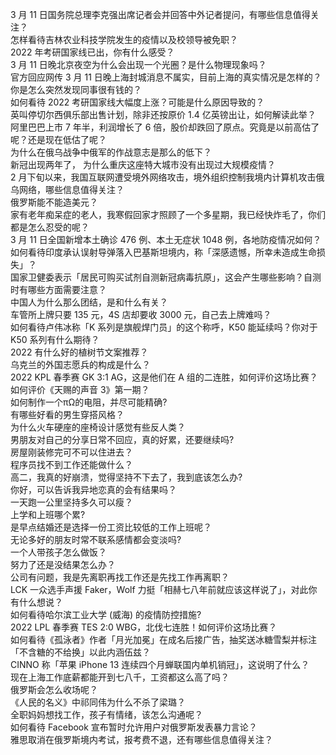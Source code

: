 3 月 11 日国务院总理李克强出席记者会并回答中外记者提问，有哪些信息值得关注？  
怎样看待吉林农业科技学院发生的疫情以及校领导被免职？  
2022 年考研国家线已出，你有什么感受？  
3 月 11 日晚北京夜空为什么会出现一个光圈？是什么物理现象吗？  
官方回应网传 3 月 11 日晚上海封城消息不属实，目前上海的真实情况是怎样的？  
你是怎么突然发现同事很有钱的？  
如何看待 2022 考研国家线大幅度上涨？可能是什么原因导致的？  
英叫停切尔西俱乐部出售计划，除非还按原价 1.4 亿英镑出让，如何解读此举？  
阿里巴巴上市 7 年半，利润增长了 6 倍，股价却跌回了原点。究竟是以前高估了呢？还是现在低估了呢？  
为什么在俄乌战争中俄军的作战意志是那么的低下？  
新冠出现两年了， 为什么重庆这座特大城市没有出现过大规模疫情？  
2 月下旬以来，我国互联网遭受境外网络攻击，境外组织控制我境内计算机攻击俄乌网络，哪些信息值得关注？  
俄罗斯能不能造美元？  
家有老年痴呆症的老人，我寒假回家才照顾了一个多星期，我已经快炸毛了，你们都是怎么忍受的呢？  
3 月 11 日全国新增本土确诊 476 例、本土无症状 1048 例，各地防疫情况如何？  
如何看待印度承认误射导弹落入巴基斯坦境内，称「深感遗憾，所幸未造成生命损失」？  
国家卫健委表示「居民可购买试剂自测新冠病毒抗原」，这会产生哪些影响？自测时有哪些方面需要注意？  
中国人为什么那么团结，是和什么有关？  
车管所上牌只要 135 元，4S 店却要收 3000 元，自己去上牌难吗？  
如何看待卢伟冰称「K 系列是旗舰焊门员」的这个称呼，K50 能延续吗？你对于 K50 系列有什么期待？  
2022 有什么好的植树节文案推荐？  
乌克兰的外国志愿兵的构成是什么？  
2022 KPL 春季赛 GK 3:1 AG，这是他们在 A 组的二连胜，如何评价这场比赛？  
如何评价《天赐的声音 3》第一期？  
如何制作一个πΩ的电阻，并尽可能精确?  
有哪些好看的男生穿搭风格？  
为什么火车硬座的座椅设计感觉有些反人类？  
男朋友对自己的分享日常不回应，真的好累，还要继续吗?  
房屋刚装修完可不可以住进去？  
程序员找不到工作还能做什么？  
高二，我真的好崩溃，觉得坚持不下去了，我到底该怎么办?  
你好，可以告诉我异地恋真的会有结果吗？  
一天跑一公里坚持多久可以瘦？  
上学和上班哪个累?  
是早点结婚还是选择一份工资比较低的工作上班呢？  
无论多好的朋友时常不联系感情都会变淡吗?  
一个人带孩子怎么做饭？  
努力了还是没结果怎么办？  
公司有问题，我是先离职再找工作还是先找工作再离职？  
LCK 一众选手声援 Faker，Wolf 力挺「相赫七八年前就应该这样说了」，对此你有什么想说？  
如何看待哈尔滨工业大学 (威海) 的疫情防控措施?  
2022 LPL 春季赛 TES 2:0 WBG，北伐七连胜！如何评价这场比赛？  
如何看待《孤泳者》作者「月光加冕」在成名后接广告，抽奖送冰糖雪梨并标注「不含糖的不给换」以此内涵伍兹？  
CINNO 称「苹果 iPhone 13 连续四个月蝉联国内单机销冠」，这说明了什么？  
现在上海工作底薪都能开到七八千，工资都这么高了吗？  
俄罗斯会怎么收场呢？  
《人民的名义》中祁同伟为什么不杀了梁璐？  
全职妈妈想找工作，孩子有情绪，该怎么沟通呢？  
如何看待 Facebook 宣布暂时允许用户对俄罗斯发表暴力言论？  
雅思取消在俄罗斯境内考试，报考费不退，还有哪些信息值得关注？  
